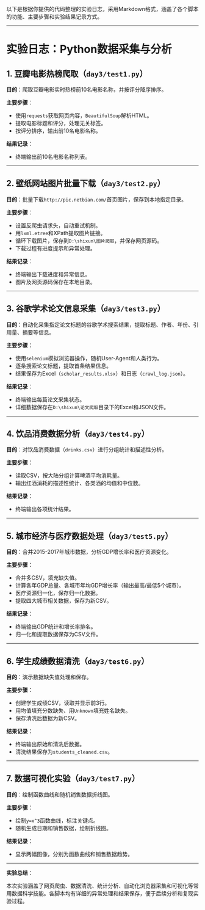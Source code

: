 以下是根据你提供的代码整理的实验日志，采用Markdown格式，涵盖了各个脚本的功能、主要步骤和实验结果记录方式。

---

# 实验日志：Python数据采集与分析

## 1. 豆瓣电影热榜爬取（`day3/test1.py`）

**目的**：爬取豆瓣电影实时热榜前10名电影名称，并按评分降序排序。

**主要步骤**：
- 使用`requests`获取网页内容，`BeautifulSoup`解析HTML。
- 提取电影标题和评分，处理无关标签。
- 按评分排序，输出前10名电影名称。

**结果记录**：
- 终端输出前10名电影名称列表。

---

## 2. 壁纸网站图片批量下载（`day3/test2.py`）

**目的**：批量下载`http://pic.netbian.com/`首页图片，保存到本地指定目录。

**主要步骤**：
- 设置反爬虫请求头，自动重试机制。
- 用`lxml.etree`和XPath提取图片链接。
- 循环下载图片，保存到`D:\shixun\图片爬取`，并保存网页源码。
- 下载过程有进度提示和异常处理。

**结果记录**：
- 终端输出下载进度和异常信息。
- 图片及网页源码保存在本地目录。

---

## 3. 谷歌学术论文信息采集（`day3/test3.py`）

**目的**：自动化采集指定论文标题的谷歌学术搜索结果，提取标题、作者、年份、引用量、摘要等信息。

**主要步骤**：
- 使用`selenium`模拟浏览器操作，随机User-Agent和人类行为。
- 逐条搜索论文标题，提取首条结果信息。
- 结果保存为Excel（`scholar_results.xlsx`）和日志（`crawl_log.json`）。

**结果记录**：
- 终端输出每篇论文采集状态。
- 详细数据保存在`D:\shixun\论文爬取`目录下的Excel和JSON文件。

---

## 4. 饮品消费数据分析（`day3/test4.py`）

**目的**：对饮品消费数据（`drinks.csv`）进行分组统计和描述性分析。

**主要步骤**：
- 读取CSV，按大陆分组计算啤酒平均消耗量。
- 输出红酒消耗的描述性统计、各类酒的均值和中位数。

**结果记录**：
- 终端输出各项统计结果。

---

## 5. 城市经济与医疗数据处理（`day3/test5.py`）

**目的**：合并2015-2017年城市数据，分析GDP增长率和医疗资源变化。

**主要步骤**：
- 合并多CSV，填充缺失值。
- 计算各年GDP总量、各城市年均GDP增长率（输出最高/最低5个城市）。
- 医疗资源归一化，保存归一化数据。
- 提取四大城市相关数据，保存为新CSV。

**结果记录**：
- 终端输出GDP统计和增长率排名。
- 归一化和提取数据保存为CSV文件。

---

## 6. 学生成绩数据清洗（`day3/test6.py`）

**目的**：演示数据缺失值处理和保存。

**主要步骤**：
- 创建学生成绩CSV，读取并显示前3行。
- 用均值填充分数缺失、用`Unknown`填充姓名缺失。
- 保存清洗后数据为新CSV。

**结果记录**：
- 终端输出原始和清洗后数据。
- 清洗结果保存为`students_cleaned.csv`。

---

## 7. 数据可视化实验（`day3/test7.py`）

**目的**：绘制函数曲线和随机销售数据折线图。

**主要步骤**：
- 绘制`y=x^3`函数曲线，标注关键点。
- 随机生成日期和销售数据，绘制折线图。

**结果记录**：
- 显示两幅图像，分别为函数曲线和销售数据趋势。

---

**实验总结**：

本次实验涵盖了网页爬虫、数据清洗、统计分析、自动化浏览器采集和可视化等常用数据科学技能。各脚本均有详细的异常处理和结果保存，便于后续分析和复现实验过程。